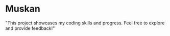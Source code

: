 # Muskan
"This project showcases my coding skills and progress. Feel free to explore and provide feedback!"
